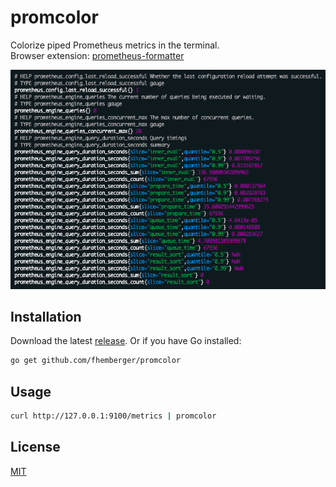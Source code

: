 # promcolor

Colorize piped Prometheus metrics in the terminal.  
Browser extension: [prometheus-formatter](https://github.com/fhemberger/prometheus-formatter)

![Screenshot](.github/screenshot.png)

## Installation

Download the latest [release](https://github.com/fhemberger/promcolor/releases). Or if you have Go installed:

```sh
go get github.com/fhemberger/promcolor
```

## Usage

```sh
curl http://127.0.0.1:9100/metrics | promcolor
```


## License

[MIT](LICENSE)
